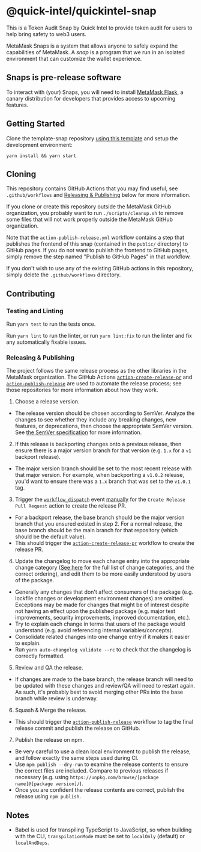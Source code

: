 # @quick-intel/quickintel-snap

This is a Token Audit Snap by Quick Intel to provide token audit for users to help bring safety to web3 users.

MetaMask Snaps is a system that allows anyone to safely expand the capabilities of MetaMask. A _snap_ is a program that we run in an isolated environment that can customize the wallet experience.

## Snaps is pre-release software

To interact with (your) Snaps, you will need to install [MetaMask Flask](https://metamask.io/flask/), a canary distribution for developers that provides access to upcoming features.

## Getting Started

Clone the template-snap repository [using this template](https://github.com/MetaMask/template-snap-monorepo/generate) and setup the development environment:

```shell
yarn install && yarn start
```

## Cloning

This repository contains GitHub Actions that you may find useful, see `.github/workflows` and [Releasing & Publishing](https://github.com/MetaMask/template-snap-monorepo/edit/main/README.md#releasing--publishing) below for more information.

If you clone or create this repository outside the MetaMask GitHub organization, you probably want to run `./scripts/cleanup.sh` to remove some files that will not work properly outside the MetaMask GitHub organization.

Note that the `action-publish-release.yml` workflow contains a step that publishes the frontend of this snap (contained in the `public/` directory) to GitHub pages. If you do not want to publish the frontend to GitHub pages, simply remove the step named "Publish to GitHub Pages" in that workflow.

If you don't wish to use any of the existing GitHub actions in this repository, simply delete the `.github/workflows` directory.

## Contributing

### Testing and Linting

Run `yarn test` to run the tests once.

Run `yarn lint` to run the linter, or run `yarn lint:fix` to run the linter and fix any automatically fixable issues.

### Releasing & Publishing

The project follows the same release process as the other libraries in the MetaMask organization. The GitHub Actions [`action-create-release-pr`](https://github.com/MetaMask/action-create-release-pr) and [`action-publish-release`](https://github.com/MetaMask/action-publish-release) are used to automate the release process; see those repositories for more information about how they work.

1. Choose a release version.

- The release version should be chosen according to SemVer. Analyze the changes to see whether they include any breaking changes, new features, or deprecations, then choose the appropriate SemVer version. See [the SemVer specification](https://semver.org/) for more information.

2. If this release is backporting changes onto a previous release, then ensure there is a major version branch for that version (e.g. `1.x` for a `v1` backport release).

- The major version branch should be set to the most recent release with that major version. For example, when backporting a `v1.0.2` release, you'd want to ensure there was a `1.x` branch that was set to the `v1.0.1` tag.

3. Trigger the [`workflow_dispatch`](https://docs.github.com/en/actions/reference/events-that-trigger-workflows#workflow_dispatch) event [manually](https://docs.github.com/en/actions/managing-workflow-runs/manually-running-a-workflow) for the `Create Release Pull Request` action to create the release PR.

- For a backport release, the base branch should be the major version branch that you ensured existed in step 2. For a normal release, the base branch should be the main branch for that repository (which should be the default value).
- This should trigger the [`action-create-release-pr`](https://github.com/MetaMask/action-create-release-pr) workflow to create the release PR.

4. Update the changelog to move each change entry into the appropriate change category ([See here](https://keepachangelog.com/en/1.0.0/#types) for the full list of change categories, and the correct ordering), and edit them to be more easily understood by users of the package.

- Generally any changes that don't affect consumers of the package (e.g. lockfile changes or development environment changes) are omitted. Exceptions may be made for changes that might be of interest despite not having an effect upon the published package (e.g. major test improvements, security improvements, improved documentation, etc.).
- Try to explain each change in terms that users of the package would understand (e.g. avoid referencing internal variables/concepts).
- Consolidate related changes into one change entry if it makes it easier to explain.
- Run `yarn auto-changelog validate --rc` to check that the changelog is correctly formatted.

5. Review and QA the release.

- If changes are made to the base branch, the release branch will need to be updated with these changes and review/QA will need to restart again. As such, it's probably best to avoid merging other PRs into the base branch while review is underway.

6. Squash & Merge the release.

- This should trigger the [`action-publish-release`](https://github.com/MetaMask/action-publish-release) workflow to tag the final release commit and publish the release on GitHub.

7. Publish the release on npm.

- Be very careful to use a clean local environment to publish the release, and follow exactly the same steps used during CI.
- Use `npm publish --dry-run` to examine the release contents to ensure the correct files are included. Compare to previous releases if necessary (e.g. using `https://unpkg.com/browse/[package name]@[package version]/`).
- Once you are confident the release contents are correct, publish the release using `npm publish`.

## Notes

- Babel is used for transpiling TypeScript to JavaScript, so when building with the CLI,
  `transpilationMode` must be set to `localOnly` (default) or `localAndDeps`.
